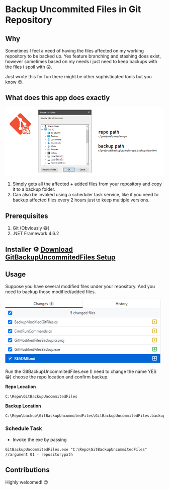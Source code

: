 # Backup Uncommited Files in Git Repository

## Why
Sometimes I feel a need of having the files affected on my working repository to be backed up. Yes feature branching and stashing does exist, however sometimes based on my needs i just need to keep backups with the files i spoil with 😜.

Just wrote this for fun there might be other sophisticated tools but you know 😊.

## What does this app does exactly

![](res/2021-04-18-14-35-51.png)

1. Simply gets all the affected + added files from your repository and copy it  to a backup folder.
2. Can also be invoked using a scheduler task service, like if you need to backup affected files every 2 hours just to keep multiple versions.

## Prerequisites

1. Git (Obviously 😅)
2. .NET Framework 4.6.2

## Installer ⚙ [Download GitBackupUncommitedFiles Setup](Setup.GitBackupUncommitedFiles\Final\GitBackupUncommitedFiles.msi)

## Usage

Suppose you have several modified files under your repository. And you need to backup those modified/added files.

![](res/2021-04-18-04-04-02.png)

Run the GitBackupUncommitedFiles.exe (I need to change the name YES 😁) choose the repo location and confirm backup.

**Repo Location**
```
C:\Repo\GitBackupUncommitedFiles
```

**Backup Location**
```
C:\Repo\backup\GitBackupUncommitedFiles\GitBackupUncommitedFiles.backup.Sunday.18.April.2021.04.28.38
```


### Schedule Task

- Invoke the exe by passing

```
GitBackupUncommitedFiles.exe "C:\Repo\GitBackupUncommitedFiles"
//argument 01 - repositorypath
```


## Contributions
Highly welcomed! 😊


